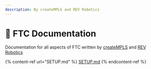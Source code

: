 ```yaml
---
description: By createMPLS and REV Robotics
---
```


# 📄 FTC Documentation

Documentation for all aspects of FTC written by [createMPLS](https://github.com/CreateMinneapolis/FTC-Documentation) and [REV Robotics](https://github.com/REVrobotics/REV-Hardware-Client-Documentation)

{% content-ref url="SETUP.md" %}
[SETUP.md](SETUP.md)
{% endcontent-ref %}
